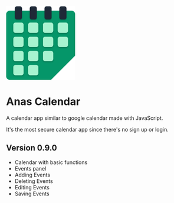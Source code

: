 <img src="./assets/icons/icon.svg" height="200px">

# Anas Calendar

A calendar app similar to google calendar made with JavaScript.

It's the most secure calendar app since there's no sign up or login.

## Version 0.9.0

+ Calendar with basic functions
+ Events panel
+ Adding Events
+ Deleting Events
+ Editing Events
+ Saving Events
